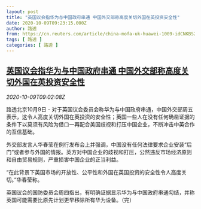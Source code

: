 ```yaml
---
layout: post
title: "英国议会指华为与中国政府串通 中国外交部称高度关切外国在英投资安全性"
date: 2020-10-09T09:23:15.000Z
author: 路透
from: https://cn.reuters.com/article/china-mofa-uk-huawei-1009-idCNKBS26U0TV
tags: [ 路透 ]
categories: [ 路透 ]
---
```

<!--1602235395000-->
[英国议会指华为与中国政府串通 中国外交部称高度关切外国在英投资安全性](https://cn.reuters.com/article/china-mofa-uk-huawei-1009-idCNKBS26U0TV)
------

<div>
<div><i>2020-10-09T09:02:08Z</i></div><p>路透北京10月9日 - 对于英国议会委员会称华为与中国政府串通，中国外交部周五表示，这令人高度关切外国在英投资的安全性；英国一些人在没有任何确凿证据的条件下以莫须有风险为借口一再配合美国歧视和打压中国企业，不断冲击中英合作的互信基础。</p><p>外交部发言人华春莹在例行发布会上并强调，中国没有任何法律要求企业安装“后门”或者参与外国的情报。英方对中国企业的歧视和打压，公然违反市场经济原则和自由贸易规则，严重损害中国企业的正当利益。</p><p>“在此背景下英国市场的开放性、公平性和外国在英国投资的安全性令人高度关切。”华春莹称。</p><p>英国议会的国防委员会周四指出，有明确证据显示华为与中国政府串通勾结，并称英国可能需要比原先计划更早移除所有华为设备。（完）</p>
</div>

